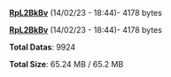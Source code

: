 [**RpL2BkBv**](/data/RpL2BkBv.txt) (14/02/23 - 18:44)- 4178 bytes

[**RpL2BkBv**](/data/RpL2BkBv.txt) (14/02/23 - 18:44)- 4178 bytes

**Total Datas**: 9924

**Total Size**: 65.24 MB / 65.2 MB